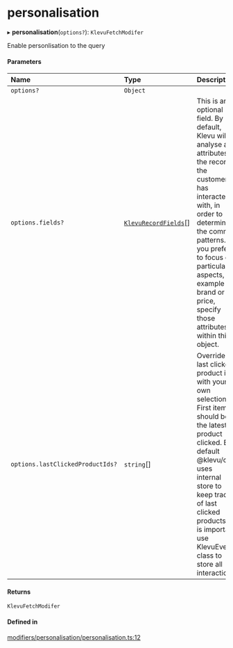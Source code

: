 # personalisation
      
▸ **personalisation**(`options?`): `KlevuFetchModifer`

Enable personlisation to the query

#### Parameters

| Name | Type | Description |
| :------ | :------ | :------ |
| `options?` | `Object` |  |
| `options.fields?` | [`KlevuRecordFields`](klevurecordfields.md)[] | This is an optional field. By default, Klevu will analyse all attributes of the records the customer has interacted with, in order to determine the common patterns. If you prefer to focus on particular aspects, for example brand or price, specify those attributes within this object. |
| `options.lastClickedProductIds?` | `string`[] | Override last clicked product id's with your own selection. First item should be the latest product clicked. By default @klevu/core uses internal store to keep track of last clicked products. It is important use KlevuEvent class to store all interactions. |

#### Returns

`KlevuFetchModifer`

#### Defined in

[modifiers/personalisation/personalisation.ts:12](https://github.com/klevultd/frontend-sdk/blob/0515b77/packages/klevu-core/src/modifiers/personalisation/personalisation.ts#L12)

